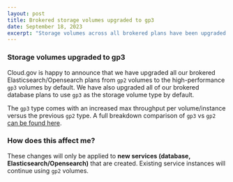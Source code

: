 ```yaml
---
layout: post
title: Brokered storage volumes upgraded to gp3
date: September 18, 2023
excerpt: "Storage volumes across all brokered plans have been upgraded to gp3"
---
```


### Storage volumes upgraded to gp3

Cloud.gov is happy to announce that we have upgraded all our brokered Elasticsearch/Opensearch plans from `gp2` volumes to the high-performance `gp3` volumes by default. We have also upgraded all of our brokered database plans to use `gp3` as the storage volume type by default.

The `gp3` type comes with an increased max throughput per volume/instance versus the previous `gp2` type. A full breakdown comparison of `gp3` vs `gp2` [can be found here](https://aws.amazon.com/ebs/general-purpose/).

### How does this affect me?

These changes will only be applied to **new services (database, Elasticsearch/Opensearch)** that are created. Existing service instances will continue using `gp2` volumes.
